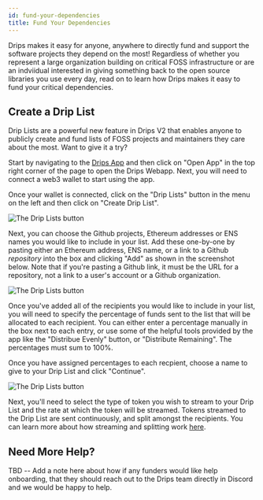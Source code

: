 ```yaml
---
id: fund-your-dependencies
title: Fund Your Dependencies
---
```


Drips makes it easy for anyone, anywhere to directly fund and support the software projects they depend on the most! Regardless of whether you represent a large organization building on critical FOSS infrastructure or are an indviidual interested in giving something back to the open source libraries you use every day, read on to learn how Drips makes it easy to fund your critical dependencies.

## Create a Drip List

Drip Lists are a powerful new feature in Drips V2 that enables anyone to publicly create and fund lists of FOSS projects and maintainers they care about the most. Want to give it a try?

Start by navigating to the <a href="https://drips.network/" target="_blank">Drips App</a> and then click on "Open App" in the top right corner of the page to open the Drips Webapp. Next, you will need to connect a web3 wallet to start using the app.

Once your wallet is connected, click on the "Drip Lists" button in the menu on the left and then click on "Create Drip List".

![The Drip Lists button](/img/drips-app/drip-lists/fund_your_dependencies_1.png)

Next, you can choose the Github projects, Ethereum addresses or ENS names you would like to include in your list. Add these one-by-one by pasting either an Ethereum address, ENS name, or a link to a Github *repository* into the box and clicking "Add" as shown in the screenshot below. Note that if you're pasting a Github link, it must be the URL for a repository, not a link to a user's account or a Github organization.

![The Drip Lists button](/img/drips-app/drip-lists/fund_your_dependencies_2.png)

Once you've added all of the recipients you would like to include in your list, you will need to specify the percentage of funds sent to the list that will be allocated to each recipient. You can either enter a percentage manually in the box next to each entry, or use some of the helpful tools provided by the app like the "Distribue Evenly" button, or "Distribute Remaining". The percentages must sum to 100%.

Once you have assigned percentages to each recpient, choose a name to give to your Drip List and click "Continue".

![The Drip Lists button](/img/drips-app/drip-lists/fund_your_dependencies_3.png)

Next, you'll need to select the type of token you wish to stream to your Drip List and the rate at which the token will be streamed. Tokens streamed to the Drip List are sent continuously, and split amongst the recipients. You can learn more about how streaming and splitting work <a href="/docs/the-protocol/overview">here</a>. 




## Need More Help?

TBD -- Add a note here about how if any funders would like help onboarding, that they should reach out to the Drips team directly in Discord and we would be happy to help.


